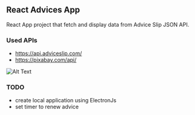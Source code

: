 ## React Advices App
React App project that fetch and display data from Advice Slip JSON API.

### Used APIs
- https://api.adviceslip.com/
- https://pixabay.com/api/


![Alt Text](https://media.giphy.com/media/ckZwKQmUm3eeOxK2dr/source.gif)

### TODO
- create local application using ElectronJs
- set timer to renew advice